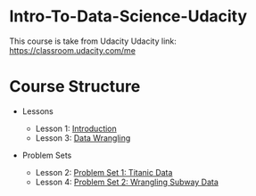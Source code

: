 # Intro-To-Data-Science-Udacity
This course is take from Udacity
Udacity link: https://classroom.udacity.com/me
# Course Structure
- Lessons
  + Lesson 1: [Introduction](lesson1/lesson1.ipynb)
  + Lesson 3: [Data Wrangling](lesson3/lesson3.ipynb)
  
- Problem Sets
  + Lesson 2: [Problem Set 1: Titanic Data](lesson2/lesson2.ipynb)
  + Lesson 4: [Problem Set 2: Wrangling Subway Data](Lesson4/Lesson4.ipynb)
  
